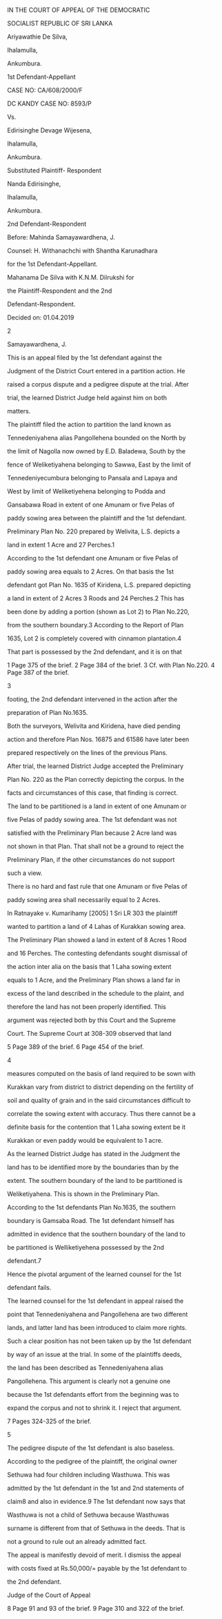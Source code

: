 IN THE COURT OF APPEAL OF THE DEMOCRATIC

SOCIALIST REPUBLIC OF SRI LANKA

Ariyawathie De Silva,

Ihalamulla,

Ankumbura.

1st Defendant-Appellant

CASE NO: CA/608/2000/F

DC KANDY CASE NO: 8593/P

Vs.

Edirisinghe Devage Wijesena,

Ihalamulla,

Ankumbura.

Substituted Plaintiff- Respondent

Nanda Edirisinghe,

Ihalamulla,

Ankumbura.

2nd Defendant-Respondent

Before: Mahinda Samayawardhena, J.

Counsel: H. Withanachchi with Shantha Karunadhara

for the 1st Defendant-Appellant.

Mahanama De Silva with K.N.M. Dilrukshi for

the Plaintiff-Respondent and the 2nd

Defendant-Respondent.

Decided on: 01.04.2019

2

Samayawardhena, J.

This is an appeal filed by the 1st defendant against the

Judgment of the District Court entered in a partition action. He

raised a corpus dispute and a pedigree dispute at the trial. After

trial, the learned District Judge held against him on both

matters.

The plaintiff filed the action to partition the land known as

Tennedeniyahena alias Pangollehena bounded on the North by

the limit of Nagolla now owned by E.D. Baladewa, South by the

fence of Weliketiyahena belonging to Sawwa, East by the limit of

Tennedeniyecumbura belonging to Pansala and Lapaya and

West by limit of Weliketiyehena belonging to Podda and

Gansabawa Road in extent of one Amunam or five Pelas of

paddy sowing area between the plaintiff and the 1st defendant.

Preliminary Plan No. 220 prepared by Welivita, L.S. depicts a

land in extent 1 Acre and 27 Perches.1

According to the 1st defendant one Amunam or five Pelas of

paddy sowing area equals to 2 Acres. On that basis the 1st

defendant got Plan No. 1635 of Kiridena, L.S. prepared depicting

a land in extent of 2 Acres 3 Roods and 24 Perches.2 This has

been done by adding a portion (shown as Lot 2) to Plan No.220,

from the southern boundary.3 According to the Report of Plan

1635, Lot 2 is completely covered with cinnamon plantation.4

That part is possessed by the 2nd defendant, and it is on that

1 Page 375 of the brief. 2 Page 384 of the brief. 3 Cf. with Plan No.220. 4 Page 387 of the brief.

3

footing, the 2nd defendant intervened in the action after the

preparation of Plan No.1635.

Both the surveyors, Welivita and Kiridena, have died pending

action and therefore Plan Nos. 16875 and 61586 have later been

prepared respectively on the lines of the previous Plans.

After trial, the learned District Judge accepted the Preliminary

Plan No. 220 as the Plan correctly depicting the corpus. In the

facts and circumstances of this case, that finding is correct.

The land to be partitioned is a land in extent of one Amunam or

five Pelas of paddy sowing area. The 1st defendant was not

satisfied with the Preliminary Plan because 2 Acre land was

not shown in that Plan. That shall not be a ground to reject the

Preliminary Plan, if the other circumstances do not support

such a view.

There is no hard and fast rule that one Amunam or five Pelas of

paddy sowing area shall necessarily equal to 2 Acres.

In Ratnayake v. Kumarihamy [2005] 1 Sri LR 303 the plaintiff

wanted to partition a land of 4 Lahas of Kurakkan sowing area.

The Preliminary Plan showed a land in extent of 8 Acres 1 Rood

and 16 Perches. The contesting defendants sought dismissal of

the action inter alia on the basis that 1 Laha sowing extent

equals to 1 Acre, and the Preliminary Plan shows a land far in

excess of the land described in the schedule to the plaint, and

therefore the land has not been properly identified. This

argument was rejected both by this Court and the Supreme

Court. The Supreme Court at 308-309 observed that land

5 Page 389 of the brief. 6 Page 454 of the brief.

4

measures computed on the basis of land required to be sown with

Kurakkan vary from district to district depending on the fertility of

soil and quality of grain and in the said circumstances difficult to

correlate the sowing extent with accuracy. Thus there cannot be a

definite basis for the contention that 1 Laha sowing extent be it

Kurakkan or even paddy would be equivalent to 1 acre.

As the learned District Judge has stated in the Judgment the

land has to be identified more by the boundaries than by the

extent. The southern boundary of the land to be partitioned is

Weliketiyahena. This is shown in the Preliminary Plan.

According to the 1st defendants Plan No.1635, the southern

boundary is Gamsaba Road. The 1st defendant himself has

admitted in evidence that the southern boundary of the land to

be partitioned is Welliketiyehena possessed by the 2nd

defendant.7

Hence the pivotal argument of the learned counsel for the 1st

defendant fails.

The learned counsel for the 1st defendant in appeal raised the

point that Tennedeniyahena and Pangollehena are two different

lands, and latter land has been introduced to claim more rights.

Such a clear position has not been taken up by the 1st defendant

by way of an issue at the trial. In some of the plaintiffs deeds,

the land has been described as Tennedeniyahena alias

Pangollehena. This argument is clearly not a genuine one

because the 1st defendants effort from the beginning was to

expand the corpus and not to shrink it. I reject that argument.

7 Pages 324-325 of the brief.

5

The pedigree dispute of the 1st defendant is also baseless.

According to the pedigree of the plaintiff, the original owner

Sethuwa had four children including Wasthuwa. This was

admitted by the 1st defendant in the 1st and 2nd statements of

claim8 and also in evidence.9 The 1st defendant now says that

Wasthuwa is not a child of Sethuwa because Wasthuwas

surname is different from that of Sethuwa in the deeds. That is

not a ground to rule out an already admitted fact.

The appeal is manifestly devoid of merit. I dismiss the appeal

with costs fixed at Rs.50,000/= payable by the 1st defendant to

the 2nd defendant.

Judge of the Court of Appeal

8 Page 91 and 93 of the brief. 9 Page 310 and 322 of the brief.